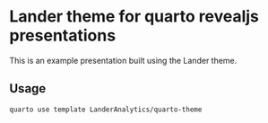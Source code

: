 # Lander theme for quarto revealjs presentations

This is an example presentation built using the Lander theme.

## Usage

```
quarto use template LanderAnalytics/quarto-theme
```
